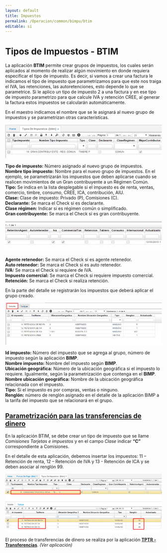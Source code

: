 ```yaml
---
layout: default
title: Impuestos
permalink: /Operacion/common/bimpu/btim
editable: si
---
```


# Tipos de Impuestos - BTIM

La aplicación **BTIM** permite crear grupos de impuestos, los cuales serán aplicados al momento de realizar algún movimiento en donde requiera especificar el tipo de impuesto. Es decir, si vamos a crear una factura le indicamos el tipo de impuesto que parametrizamos para que este nos traiga el IVA, las retenciones, las autoretenciones, esto depende lo que se parametrice. Si le aplico un tipo de impuesto 2 a una factura y en ese tipo de impuesto parametrizo para que calcule IVA y retención CREE, al generar la factura estos impuestos se calcularán automáticamente.  

En el maestro indicamos el nombre que se le asignará al nuevo grupo de impuestos y se parametrizan otras características.  

![](btim1.png)

**Tipo de impuesto:** Número asignado al nuevo grupo de impuestos.  
**Nombre tipo impuesto:** Nombre para el nuevo grupo de impuestos. En el ejemplo, se parametrizarán los impuestos que deben aplicarse cuando se realicen movimientos de un Gran contribuyente a un Régimen Común.  
**Tipo:** Se indica en la lista desplegable si el impuesto es de renta, ventas, comercio, timbre, consumo, CREE, ICA, contribución, AIU.  
**Clase:** Clase de impuesto: Privado (P), Comisiones (C).  
**Declarante:** Se marca el Check si es declarante.  
**Clase régimen:** Indicar si es régimen común o simplificado.  
**Gran contribuyente:** Se marca el Check si es gran contribuyente.  

![](btim2.png)

**Agente retenedor:** Se marca el Check si es agente retenedor.  
**Auto retenedor:** Se marca el Check si es auto retenedor.  
**IVA:** Se marca el Check si requiere de IVA.  
**Impuesto comercial:** Se marca el Check si requiere impuesto comercial.  
**Retención:** Se marca el Check si realiza retención.  

En la parte del detalle se registrarán los impuestos que deberá aplicar el grupo creado.  

![](btim3.png)

**Id impuesto:** Número del impuesto que se agrega al grupo, número de impuesto según la aplicación **BIMP**.  
**Nombre impuesto:** Nombre del impuesto según **BIMP**.  
**Ubicación geográfica:** Número de la ubicación geográfica si el impuesto lo requiere. Igualmente, según la parametrización que contenga en el **BIMP**.  
**Nombre ubicación geográfica:** Nombre de la ubicación geográfica relacionada con el impuesto.  
**Tipo:** Si el impuesto es por compras, ventas o ninguno.  
**Renglón:** número de renglón asignado en el detalle de la aplicación BIMP a la tarifa del impuesto que se relacionará en el grupo.  

## [Parametrización para las transferencias de dinero](http://docs.oasiscom.com/Operacion/common/bimpu/btim#parametrización-para-las-transferencias-de-dinero)

En la aplicación BTIM, se debe crear un tipo de impuesto que se llame _Comisiones Tarjetas e impuestos_ y en el campo _Clase_ indicar **“C”** correspondiente a Comisiones.  

En el detalle de esta aplicación, debemos insertar los impuestos: 11 – Retención de renta, 12 – Retención de IVA y 13 - Retención de ICA y se deben asociar al renglón 99.  

![](btim4.png)

El proceso de transferencias de dinero se realiza por la aplicación [**TPTR - Transferencias**](http://docs.oasiscom.com/Operacion/erp/tesoreria/tproceso/tptr). _(Ver aplicación)_





